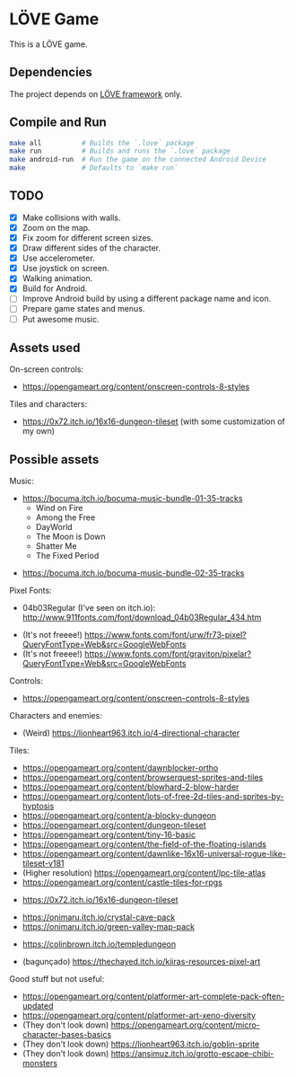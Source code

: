 LÖVE Game
=========

This is a LÖVE game.

## Dependencies

The project depends on [LÖVE framework](love2d.org) only.

## Compile and Run

```sh
make all          # Builds the `.love` package
make run          # Builds and runs the `.love` package
make android-run  # Run the game on the connected Android Device
make              # Defaults to `make run`
```

## TODO
 - [x] Make collisions with walls.
 - [x] Zoom on the map.
 - [x] Fix zoom for different screen sizes.
 - [x] Draw different sides of the character.
 - [x] Use accelerometer.
 - [x] Use joystick on screen.
 - [x] Walking animation.
 - [x] Build for Android.
 - [ ] Improve Android build by using a different package name and icon.
 - [ ] Prepare game states and menus.
 - [ ] Put awesome music.

## Assets used

On-screen controls:
 - https://opengameart.org/content/onscreen-controls-8-styles

Tiles and characters:
 - https://0x72.itch.io/16x16-dungeon-tileset (with some customization of my own)

## Possible assets

Music:
 * https://bocuma.itch.io/bocuma-music-bundle-01-35-tracks
   - Wind on Fire
   - Among the Free
   - DayWorld
   - The Moon is Down
   - Shatter Me
   - The Fixed Period
 - https://bocuma.itch.io/bocuma-music-bundle-02-35-tracks

Pixel Fonts:
 * 04b03Regular (I've seen on itch.io): http://www.911fonts.com/font/download_04b03Regular_434.htm
 - (It's not freeee!) https://www.fonts.com/font/urw/fr73-pixel?QueryFontType=Web&src=GoogleWebFonts
 - (It's not freeee!) https://www.fonts.com/font/graviton/pixelar?QueryFontType=Web&src=GoogleWebFonts

Controls:
 - https://opengameart.org/content/onscreen-controls-8-styles

Characters and enemies:
 - (Weird) https://lionheart963.itch.io/4-directional-character

Tiles:
 - https://opengameart.org/content/dawnblocker-ortho
 - https://opengameart.org/content/browserquest-sprites-and-tiles
 - https://opengameart.org/content/blowhard-2-blow-harder
 - https://opengameart.org/content/lots-of-free-2d-tiles-and-sprites-by-hyptosis
 - https://opengameart.org/content/a-blocky-dungeon
 - https://opengameart.org/content/dungeon-tileset
 - https://opengameart.org/content/tiny-16-basic
 - https://opengameart.org/content/the-field-of-the-floating-islands
 - https://opengameart.org/content/dawnlike-16x16-universal-rogue-like-tileset-v181
 - (Higher resolution) https://opengameart.org/content/lpc-tile-atlas
 - https://opengameart.org/content/castle-tiles-for-rpgs
 * https://0x72.itch.io/16x16-dungeon-tileset
 - https://onimaru.itch.io/crystal-cave-pack
 - https://onimaru.itch.io/green-valley-map-pack
 * https://colinbrown.itch.io/templedungeon
 - (bagunçado) https://thechayed.itch.io/kiiras-resources-pixel-art

Good stuff but not useful:
 - https://opengameart.org/content/platformer-art-complete-pack-often-updated
 - https://opengameart.org/content/platformer-art-xeno-diversity
 - (They don't look down) https://opengameart.org/content/micro-character-bases-basics
 - (They don't look down) https://lionheart963.itch.io/goblin-sprite
 - (They don't look down) https://ansimuz.itch.io/grotto-escape-chibi-monsters
